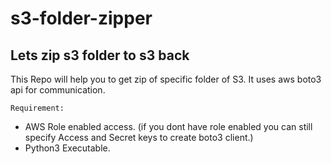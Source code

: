 # s3-folder-zipper
## Lets zip s3 folder to s3 back

This Repo will help you to get zip of specific folder of S3.
It uses aws boto3 api for communication.

`Requirement:`
* AWS Role enabled access. (if you dont have role enabled you can still specify Access and Secret keys to create boto3 client.)
* Python3 Executable.

